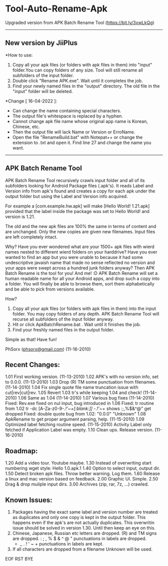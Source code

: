 # Tool-Auto-Rename-Apk

Upgraded version from APK Batch Rename Tool (https://bit.ly/3xwLkQg)

-----------------------
New version by JiiPlus
-----------------------
*How to use:
1. Copy all your apk files (or folders with apk files in them) into "input" folder.You can copy folders of any size. Tool will still rename all subfolders of the input folder.
2. Double click "Rename APK.exe". Wait until it completes the job.
3. Find your newly named files in the "output" directory. The old file in the "input" folder will be deleted.

*Change [ 16-04-2022 ]:
- Can change the name containing special characters.
- The output file's whitespace is replaced by a hyphen.
- Cannot change apk file name whose original app name is Korean, Chinese, etc.
- Then the output file will lack Name or Version or ErroName.
- Open the file "RenameBuild.bat" with Notepat++ or change the extension to .txt and open it. Find line 27 and change the name you want.
-----------------------
APK Batch Rename Tool
-----------------------

APK Batch Rename Tool recursively crawls input folder and all of its subfolders
looking for Android Package files (.apk's). It reads Label and Version info 
from apk's found and creates a copy for each apk under the output folder but 
using the Label and Version info acquired.

For example a [com.example.hw.apk] will make [Hello World! 1.21.apk] provided 
that the label inside the package was set to Hello World! and version is 1.21.

The old and the new apk files are 100% the same in terms of content and are 
unchanged. Only the new copies are given new filenames. Input files are left
completely intact.

Why?
Have you ever wondered what are your 1500+ apk files with wierd names nested to
different wierd folders on your harddrive? Have you ever wanted to find an app 
but you were unable to because it had some undescriptive javaish name that made
no sense reflected no version and your apps were swept across a hundred junk 
folders anyway? Then APK Batch Rename is the tool for you! And me! :D
APK Batch Rename will set a human readable name for all your Android apps, and 
drop such a copy into a folder. You will finally be able to browse them, sort 
them alphabetically and be able to pick from versions available. 

How?
1. Copy all your apk files (or folders with apk files in them) into the input
   folder. You may copy folders of any depth. APK Batch Rename Tool will 
   recurse all subfolders of the input folder anyway.
2. Hit or click ApkBatchRename.bat . Wait until it finishes the job.
3. Find your freshly named files in the output folder. 

Simple as that!
Have fun!

PhSorx 
(phsorx@gmail.com)
(11-16-2010)



Recent Changes:
---------------------
1.01	First working version. (11-13-2010)
1.02	APK's with no version info, set to 0.0.0. (11-13-2010)
1.03	Drop (R) TM some punctuation from filenames. (11-14-2010)
1.04	Fix single quote file name truncation issue with cut|rev|cut|rev.
1.05	Revert 1.03 tr's while keeping 1.04 and check! (11-14-2010)
1.06	Same as 1.04 (11-14-2010)
1.07	Various bug fixes (11-14-2010)
	Fixed: Rev.exe fixed on nul input, bug introduced in 1.06
	Fixed: tr routine from 1.02
		tr -dc [A-Za-z0-9-_.!'~+[:blank:]]
		-_.!'~+		shows
		:;,%$&^@"	get dropped
	Fixed: double quote bug from 1.02: "0.0.0" "Unknown"
1.08	ApkRename to get proper argument parsing, help. (11-15-2010)
1.09	Optimized label fetching routine speed. (11-15-2010)
	Activity Label only fetched if Application Label was empty.
1.10	Clean ups. Release version. (11-16-2010)



Roadmap:
---------------------
1.20	Add a video tour. Youtube maybe.
1.30	Instead of overwriting start numbering wget style: Hello 1.0.apk.1
1.40	Option to select input, output dir.
1.50	Detect broken apk files. Throw better warning. Log them.
1.60	Release a linux and mac version based on feedback.
2.00	Graphic UI. Simple.
2.50	Drag & drop muliple input dirs. 
3.00	Archives (zip, rar, 7z, ...) crawled.	



Known Issues:
---------------------
1. Packages having the exact same label and version number are treated as
   duplicates and only one copy is kept in the output folder. This happens
   even if the apk's are not actually duplicates. This overwritin issue
   should be solved in version 1.30. Until then keep an eye on this.
2. Chinese, Japanese, Russian etc letters are dropped.
   (R) and TM signs are dropped.
   : ; , % $ & ^ @ " punctuations in labels are dropped.
   - _ . ! ' ~ +     punctuations in labels are kept.
3. If all characters are dropped from a filename Unknown will be used. 



EOF
RST
BYE
